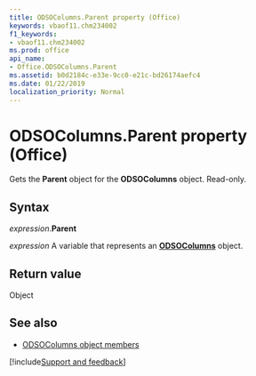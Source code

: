 ```yaml
---
title: ODSOColumns.Parent property (Office)
keywords: vbaof11.chm234002
f1_keywords:
- vbaof11.chm234002
ms.prod: office
api_name:
- Office.ODSOColumns.Parent
ms.assetid: b0d2184c-e33e-9cc0-e21c-bd26174aefc4
ms.date: 01/22/2019
localization_priority: Normal
---
```



# ODSOColumns.Parent property (Office)

Gets the **Parent** object for the **ODSOColumns** object. Read-only.


## Syntax

_expression_.**Parent**

_expression_ A variable that represents an **[ODSOColumns](Office.ODSOColumns.md)** object.


## Return value

Object


## See also

- [ODSOColumns object members](overview/Library-Reference/odsocolumns-members-office.md)



[!include[Support and feedback](~/includes/feedback-boilerplate.md)]